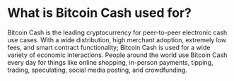 # What is Bitcoin Cash used for?


Bitcoin Cash is the leading cryptocurrency for peer-to-peer electronic cash use cases. With a wide distribution, high merchant adoption, extremely low fees, and smart contract functionality; Bitcoin Cash is used for a wide variety of economic interactions. People around the world use Bitcoin Cash every day for things like online shopping, in-person payments, tipping, trading, speculating, social media posting, and crowdfunding.